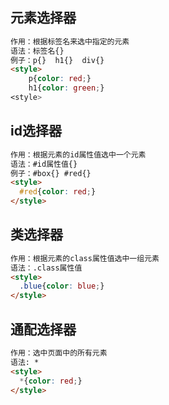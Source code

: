 ## 元素选择器

```html
作用：根据标签名来选中指定的元素
语法：标签名{}
例子：p{}  h1{}  div{}
<style>
	p{color: red;}
	h1{color: green;} 
<style>
```

## id选择器

```html
作用：根据元素的id属性值选中一个元素
语法：#id属性值{}
例子：#box{} #red{}  
<style>
  #red{color: red;} 
</style>
```

## 类选择器

```html
作用：根据元素的class属性值选中一组元素
语法：.class属性值
<style>
  .blue{color: blue;}
</style>
```

## 通配选择器

```html
作用：选中页面中的所有元素
语法: *
<style>
  *{color: red;}
</style>
```